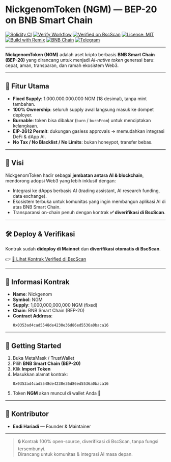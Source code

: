 # NickgenomToken (NGM) — BEP-20 on BNB Smart Chain

[![Solidity CI](https://github.com/EndiHariadi43/NickgenomToken/actions/workflows/solidity.yml/badge.svg)](https://github.com/EndiHariadi43/NickgenomToken/actions/workflows/solidity.yml)
[![Verify Workflow](https://github.com/EndiHariadi43/NickgenomToken/actions/workflows/verify.yml/badge.svg)](https://github.com/EndiHariadi43/NickgenomToken/actions/workflows/verify.yml)
[![Verified on BscScan](https://img.shields.io/badge/BscScan-Verified-brightgreen?logo=binance&logoColor=white)](https://bscscan.com/address/0x0353ad4cad5548de4230e36d86ed5536a0baca16#code)
[![License: MIT](https://img.shields.io/badge/License-MIT-green.svg)](./LICENSE)
[![Build with Remix](https://img.shields.io/badge/Build-Remix-blue?logo=ethereum)](https://remix.ethereum.org)
[![BNB Chain](https://img.shields.io/badge/Chain-BNB_SmartChain-yellow?logo=binance)](https://www.bnbchain.org)
[![Telegram](https://img.shields.io/badge/Telegram-Join%20Group-26A5E4?logo=telegram&logoColor=white)](https://t.me/NGM_token)

---

**NickgenomToken (NGM)** adalah aset kripto berbasis **BNB Smart Chain (BEP-20)** yang dirancang untuk menjadi *AI-native token* generasi baru: cepat, aman, transparan, dan ramah ekosistem Web3.

---

## 🔑 Fitur Utama
- **Fixed Supply**: 1.000.000.000.000 NGM (18 desimal), tanpa mint tambahan.  
- **100% Ownership**: seluruh supply awal langsung masuk ke dompet deployer.  
- **Burnable**: token bisa dibakar (`burn` / `burnFrom`) untuk menciptakan kelangkaan.  
- **EIP-2612 Permit**: dukungan gasless approvals → memudahkan integrasi DeFi & dApp AI.  
- **No Tax / No Blacklist / No Limits**: bukan honeypot, transfer bebas.  

---

## 🚀 Visi
NickgenomToken hadir sebagai **jembatan antara AI & blockchain**, mendorong adopsi Web3 yang lebih inklusif dengan:
- Integrasi ke dApps berbasis AI (trading assistant, AI research funding, data exchange).  
- Ekosistem terbuka untuk komunitas yang ingin membangun aplikasi AI di atas BNB Smart Chain.  
- Transparansi on-chain penuh dengan kontrak **✅ diverifikasi di BscScan**.  

---

## 🛠️ Deploy & Verifikasi
Kontrak sudah **dideploy di Mainnet** dan **diverifikasi otomatis di BscScan**.  

👉 [🔗 Lihat Kontrak Verified di BscScan](https://bscscan.com/address/0x0353ad4cad5548de4230e36d86ed5536a0baca16#code)

---

## 📌 Informasi Kontrak
- **Name**: Nickgenom  
- **Symbol**: NGM  
- **Supply**: 1,000,000,000,000 NGM (fixed)  
- **Chain**: BNB Smart Chain (BEP-20)  
- **Contract Address**:  
  ```solidity
  0x0353ad4cad5548de4230e36d86ed5536a0baca16
  ```

---

## 🧭 Getting Started
1. Buka MetaMask / TrustWallet  
2. Pilih **BNB Smart Chain (BEP-20)**  
3. Klik **Import Token**  
4. Masukkan alamat kontrak:  
   ```
   0x0353ad4cad5548de4230e36d86ed5536a0baca16
   ```  
5. Token **NGM** akan muncul di wallet Anda 🎉  

---

## 👥 Kontributor
- **Endi Hariadi** — Founder & Maintainer  

---

> 🔒 Kontrak 100% open-source, diverifikasi di BscScan, tanpa fungsi tersembunyi.  
> Dirancang untuk komunitas & integrasi AI masa depan.
